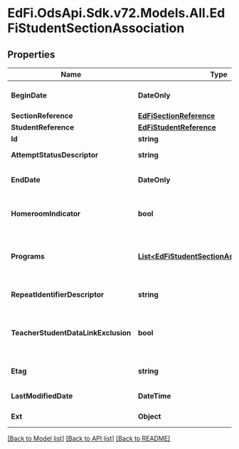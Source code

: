 # EdFi.OdsApi.Sdk.v72.Models.All.EdFiStudentSectionAssociation

## Properties

Name | Type | Description | Notes
------------ | ------------- | ------------- | -------------
**BeginDate** | **DateOnly** | Month, day, and year of the student&#39;s entry or assignment to the section. | 
**SectionReference** | [**EdFiSectionReference**](EdFiSectionReference.md) |  | 
**StudentReference** | [**EdFiStudentReference**](EdFiStudentReference.md) |  | 
**Id** | **string** |  | [optional] 
**AttemptStatusDescriptor** | **string** | An indication of the student&#39;s completion status for the section. | [optional] 
**EndDate** | **DateOnly** | Month, day, and year of the withdrawal or exit of the student from the section. | [optional] 
**HomeroomIndicator** | **bool** | Indicates the section is the student&#39;s homeroom. Homeroom period may the convention for taking daily attendance. | [optional] 
**Programs** | [**List&lt;EdFiStudentSectionAssociationProgram&gt;**](EdFiStudentSectionAssociationProgram.md) | An unordered collection of studentSectionAssociationPrograms. The program(s) that the student is participating in the context of the course. | [optional] 
**RepeatIdentifierDescriptor** | **string** | An indication as to whether a student has previously taken a given course. | [optional] 
**TeacherStudentDataLinkExclusion** | **bool** | Indicates that the student-section combination is excluded from calculation of value-added or growth attribution calculations used for a particular teacher evaluation. | [optional] 
**Etag** | **string** | A unique system-generated value that identifies the version of the resource. | [optional] 
**LastModifiedDate** | **DateTime** | The date and time the resource was last modified. | [optional] 
**Ext** | **Object** | Extensions to the StudentSectionAssociation entity. | [optional] 

[[Back to Model list]](../../README.md#documentation-for-models) [[Back to API list]](../../README.md#documentation-for-api-endpoints) [[Back to README]](../../README.md)

